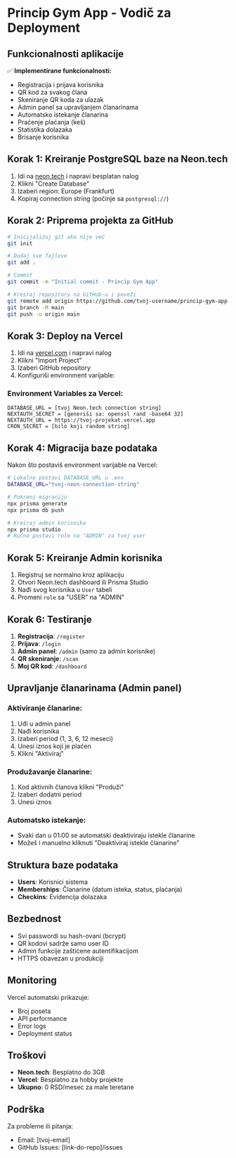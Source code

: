 # Princip Gym App - Vodič za Deployment

## Funkcionalnosti aplikacije

✅ **Implementirane funkcionalnosti:**
- Registracija i prijava korisnika
- QR kod za svakog člana
- Skeniranje QR koda za ulazak
- Admin panel sa upravljanjem članarinama
- Automatsko istekanje članarina
- Praćenje plaćanja (keš)
- Statistika dolazaka
- Brisanje korisnika

## Korak 1: Kreiranje PostgreSQL baze na Neon.tech

1. Idi na [neon.tech](https://neon.tech) i napravi besplatan nalog
2. Klikni "Create Database"
3. Izaberi region: Europe (Frankfurt) 
4. Kopiraj connection string (počinje sa `postgresql://`)

## Korak 2: Priprema projekta za GitHub

```bash
# Inicijalizuj git ako nije već
git init

# Dodaj sve fajlove
git add .

# Commit
git commit -m "Initial commit - Princip Gym App"

# Kreiraj repository na GitHub-u i poveži
git remote add origin https://github.com/tvoj-username/princip-gym-app.git
git branch -M main
git push -u origin main
```

## Korak 3: Deploy na Vercel

1. Idi na [vercel.com](https://vercel.com) i napravi nalog
2. Klikni "Import Project"
3. Izaberi GitHub repository
4. Konfiguriši environment varijable:

### Environment Variables za Vercel:

```
DATABASE_URL = [tvoj Neon.tech connection string]
NEXTAUTH_SECRET = [generiši sa: openssl rand -base64 32]
NEXTAUTH_URL = https://tvoj-projekat.vercel.app
CRON_SECRET = [bilo koji random string]
```

## Korak 4: Migracija baze podataka

Nakon što postaviš environment varijable na Vercel:

```bash
# Lokalno postavi DATABASE_URL u .env
DATABASE_URL="tvoj-neon-connection-string"

# Pokreni migraciju
npx prisma generate
npx prisma db push

# Kreiraj admin korisnika
npx prisma studio
# Ručno postavi role na "ADMIN" za tvoj user
```

## Korak 5: Kreiranje Admin korisnika

1. Registruj se normalno kroz aplikaciju
2. Otvori Neon.tech dashboard ili Prisma Studio
3. Nađi svog korisnika u `User` tabeli
4. Promeni `role` sa "USER" na "ADMIN"

## Korak 6: Testiranje

1. **Registracija**: `/register`
2. **Prijava**: `/login`
3. **Admin panel**: `/admin` (samo za admin korisnike)
4. **QR skeniranje**: `/scan`
5. **Moj QR kod**: `/dashboard`

## Upravljanje članarinama (Admin panel)

### Aktiviranje članarine:
1. Uđi u admin panel
2. Nađi korisnika
3. Izaberi period (1, 3, 6, 12 meseci)
4. Unesi iznos koji je plaćen
5. Klikni "Aktiviraj"

### Produžavanje članarine:
1. Kod aktivnih članova klikni "Produži"
2. Izaberi dodatni period
3. Unesi iznos

### Automatsko istekanje:
- Svaki dan u 01:00 se automatski deaktiviraju istekle članarine
- Možeš i manuelno kliknuti "Deaktiviraj istekle članarine"

## Struktura baze podataka

- **Users**: Korisnici sistema
- **Memberships**: Članarine (datum isteka, status, plaćanja)
- **Checkins**: Evidencija dolazaka

## Bezbednost

- Svi passwordi su hash-ovani (bcrypt)
- QR kodovi sadrže samo user ID
- Admin funkcije zaštićene autentifikacijom
- HTTPS obavezan u produkciji

## Monitoring

Vercel automatski prikazuje:
- Broj poseta
- API performance
- Error logs
- Deployment status

## Troškovi

- **Neon.tech**: Besplatno do 3GB
- **Vercel**: Besplatno za hobby projekte
- **Ukupno**: 0 RSD/mesec za male teretane

## Podrška

Za probleme ili pitanja:
- Email: [tvoj-email]
- GitHub Issues: [link-do-repo]/issues